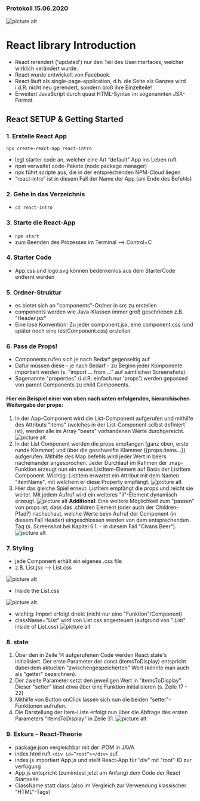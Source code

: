 ### Protokoll 15.06.2020

![picture alt](images/Anwesenheit-06-15.png)

# React library Introduction
 

  - React rerendert ('updated') nur den Teil des Userinterfaces, welcher wirklich verändert wurde.
  - React wurde entwickelt von Facebook.
  - React läuft als single-page-application, d.h. die Seite als Ganzes wird i.d.R. nicht neu gerendert, sondern bloß ihre Einzelteile!
  - Erweitert JavaScript durch quasi HTML-Syntax im sogenannten JSX-Format.


## React SETUP & Getting Started
### 1. Erstelle React App
 `npx create-react-app react-intro`

 - legt starter code an, welcher eine Art “default” App ins Leben ruft
 - npm verwaltet code-Pakete (node package manager)
 - npx führt scripte aus, die in der entsprechenden NPM-Cloud liegen
 - “react-intro” ist in diesem Fall der Name der App (am Ende des Befehls)

### 2. Gehe in das Verzeichnis
 - `cd react-intro`

### 3. Starte die React-App
 - `npm start`
 - zum Beenden des Prozesses im Terminal –> Control+C 

### 4. Starter Code
- App.css und logo.svg können bedenkenlos aus dem StarterCode entfernt werden

### 5. Ordner-Struktur
 - es bietet sich an "components"-Ordner in src zu erstellen
 - components werden wie Java-Klassen immer groß geschrieben z.B. "Header.jsx"
 - Eine lose Konvention: Zu jeder component.jsx, eine component.css (und später noch eine testComponent.css) erstellen.
  
### 6. Pass de Props! 
 - Components rufen sich je nach Bedarf gegenseitig auf 
 - Dafür müssen diese - je nach Bedarf - zu Beginn jeder Komponente importiert werden (s. "import ... from ..." auf sämtlichen Screenshots).
 - Sogenannte "properties" (i.d.R. einfach nur 'props') werden gepassed von parent Components zu child Components.


#### Hier ein Beispiel einer von oben nach unten erfolgenden, hierarchischen Weitergabe der props:
 1. In der App-Component wird die List-Component aufgerufen und mithilfe des Attributs "items" (welches in der List-Component selbst definiert ist), werden alle im Array "beers" vorhandenen Werte durchgereicht.
 ![picture alt](images/App_3.png)
 2. In der List Component werden die props empfangen (ganz oben, erste runde Klammer) und über die geschweifte Klammer ({props.items...}) aufgerufen. Mithilfe des Map befehls wird jeder Wert in beers nacheinander angesprochen. Jeder Durchlauf im Rahmen der .map-Funktion erzeugt nun ein neues ListItem-Element auf Basis der ListItem Component. 
 Wichtig: ListItem erwartet ein Attribut mit dem Namen "itemName", mit welchem er diese Property empfängt.
 ![picture alt](images/List_2.png)
 3. Hier das gleiche Spiel erneut. ListItem empfängt die props und reicht sie weiter. Mit jedem Aufruf wird ein weiteres "li"-Element dynamisch erzeugt.
![picture alt](images/ListItem_1.png)
 **Additional**: Eine weitere Möglichkeit zum "passen" von props ist, dass das .children Element (oder auch der Children-Pfad?) nachschaut, welche Werte beim Aufruf der Component (in diesem Fall Header) eingeschlossen werden von dem entsprechenden Tag (s. Screenshot bei Kapitel 6.1. - in diesem Fall "Civans Beer").
![picture alt](images/Header_2.1.png)


### 7. Styling

 - jede Component erhält ein eigenes .css file 
 - z.B. List.jsx --> List.css

![picture alt](images/CSS1.png)

- Inside the List.css

![picture alt](images/CSS2.png)

- wichtig: Import erfolgt direkt (nicht nur eine "Funktion"/Component)
- className="List" wird von List.css angesteuert (aufgrund von ".List" inside of List.css)
![picture alt](images/CSS3.png)


### 8. state

1. Über den in Zeile 14 aufgerufenen Code werden React state's initialisiert. Der erste Parameter der const (itemsToDisplay) entspricht dabei dem aktuellen "zwischengespeicherten" Wert (könnte man auch als "getter" bezeichnen). 
2. Der zweite Parameter setzt den jeweiligen Wert in "itemsToDisplay". Dieser "setter" lässt etwa über eine Funktion initialisieren (s. Zeile 17 - 22)
3. Mithilfe von Button onClick lassen sich nun die beiden "setter"-Funktionen aufrufen.
4. Die Darstellung der Item-Liste erfolgt nun über die Abfrage des ersten Parameters "itemsToDisplay" in Zeile 31.
![picture alt](images/ReactState.png)

### 9. Exkurs - React-Theorie

- package.json vergleichbar mit der .POM in JAVA
- index.html ruft `<div id=”root”></div>` auf.
- index.js importiert App.js und stellt React-App für “div” mit “root”-ID zur verfügung
- App.js entspricht (zumindest jetzt am Anfang) dem Code der React Startseite	
- ClassName statt class (also im Vergleich zur Verwendung klassischer "HTML"-Tags)


